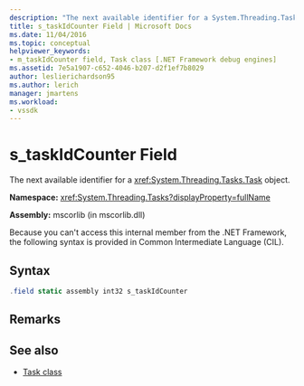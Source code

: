 ```yaml
---
description: "The next available identifier for a System.Threading.Tasks.Task object."
title: s_taskIdCounter Field | Microsoft Docs
ms.date: 11/04/2016
ms.topic: conceptual
helpviewer_keywords:
- m_taskIdCounter field, Task class [.NET Framework debug engines]
ms.assetid: 7e5a1907-c652-4046-b207-d2f1ef7b8029
author: leslierichardson95
ms.author: lerich
manager: jmartens
ms.workload:
- vssdk
---
```

# s_taskIdCounter Field
The next available identifier for a <xref:System.Threading.Tasks.Task> object.

 **Namespace:** <xref:System.Threading.Tasks?displayProperty=fullName>

 **Assembly:** mscorlib (in mscorlib.dll)

 Because you can't access this internal member from the .NET Framework, the following syntax is provided in Common Intermediate Language (CIL).

## Syntax

```csharp
.field static assembly int32 s_taskIdCounter
```

## Remarks

## See also
- [Task class](../../extensibility/debugger/task-class-internal-members.md)
